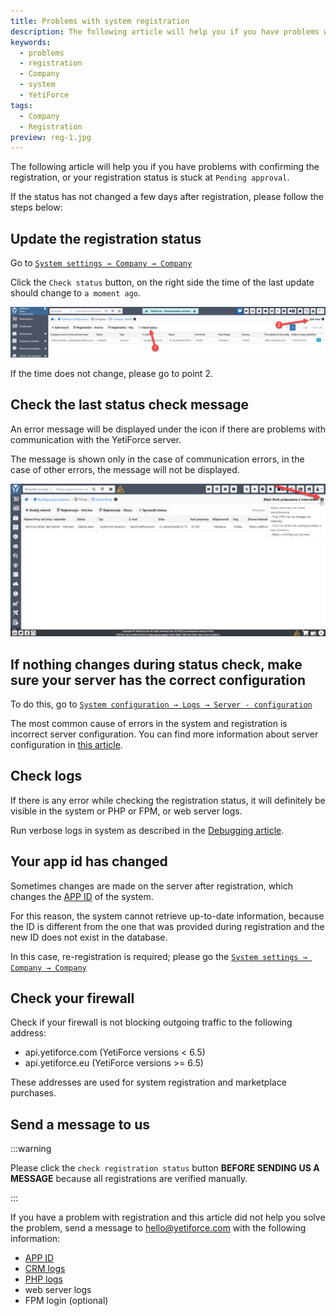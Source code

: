 ```yaml
---
title: Problems with system registration
description: The following article will help you if you have problems with confirming the registration, or your registration status is stuck at "Waiting for acceptance".
keywords:
  - problems
  - registration
  - Company
  - system
  - YetiForce
tags:
  - Company
  - Registration
preview: reg-1.jpg
---
```


The following article will help you if you have problems with confirming the registration, or your registration status is stuck at `Pending approval`.

If the status has not changed a few days after registration, please follow the steps below:

## Update the registration status

Go to [`System settings → Company → Company`](/administrator-guides/company/company-details/#check-status)

Click the `Check status` button, on the right side the time of the last update should change to `a moment ago`.

![reg-1.jpg](reg-1.jpg)

If the time does not change, please go to point 2.

## Check the last status check message

An error message will be displayed under the icon if there are problems with communication with the YetiForce server.

The message is shown only in the case of communication errors, in the case of other errors, the message will not be displayed.

![reg-2.jpg](reg-2.jpg)

## If nothing changes during status check, make sure your server has the correct configuration

To do this, go to [`System configuration → Logs → Server - configuration`](/administrator-guides/logs/server-configuration/)

The most common cause of errors in the system and registration is incorrect server configuration. You can find more information about server configuration in [this article](/introduction/requirements/).

## Check logs

If there is any error while checking the registration status, it will definitely be visible in the system or PHP or FPM, or web server logs.

Run verbose logs in system as described in the [Debugging article](/developer-guides/debug).

## Your app id has changed

Sometimes changes are made on the server after registration, which changes the [APP ID](/administrator-guides/app-id/) of the system.

For this reason, the system cannot retrieve up-to-date information, because the ID is different from the one that was provided during registration and the new ID does not exist in the database.

In this case, re-registration is required; please go the [`System settings → Company → Company`](/administrator-guides/company/company-details/#registration)

## Check your firewall

Check if your firewall is not blocking outgoing traffic to the following address:

- api.yetiforce.com (YetiForce versions < 6.5)
- api.yetiforce.eu (YetiForce versions >= 6.5)

These addresses are used for system registration and marketplace purchases.

## Send a message to us

:::warning

Please click the `check registration status` button **BEFORE SENDING US A MESSAGE** because all registrations are verified manually.

:::

If you have a problem with registration and this article did not help you solve the problem, send a message to hello@yetiforce.com with the following information:

- [APP ID](/administrator-guides/app-id/)
- [CRM logs](/developer-guides/debug)
- [PHP logs](/developer-guides/debug#php-logs)
- web server logs
- FPM login (optional)

